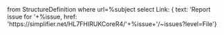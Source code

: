 <fql output="inline">
from StructureDefinition
where url=%subject
select
        Link: {
            text: 'Report issue for '+%issue,
            href: 'https://simplifier.net/HL7FHIRUKCoreR4/'+%issue+'/~issues?level=File'}
</fql>